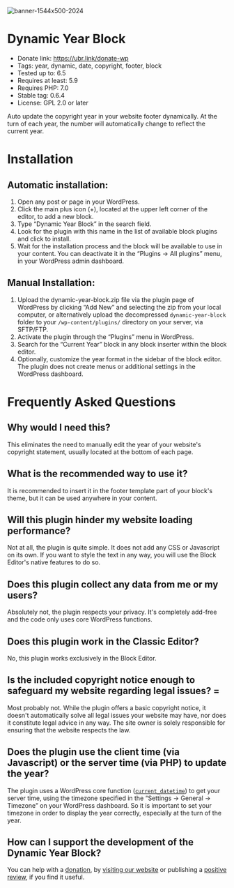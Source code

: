 ![banner-1544x500-2024](https://github.com/EpicoStudio/dynamic-year-block/assets/1451087/617b9b26-e8db-43a4-8237-14b1d28cfa2f)

# Dynamic Year Block

* Donate link: https://ubr.link/donate-wp
* Tags: year, dynamic, date, copyright, footer, block
* Tested up to: 6.5
* Requires at least: 5.9
* Requires PHP: 7.0
* Stable tag: 0.6.4
* License: GPL 2.0 or later

Auto update the copyright year in your website footer dynamically. At the turn of each year, the number will automatically change to reflect the current year.

# Installation

## Automatic installation:
1. Open any post or page in your WordPress.
2. Click the main plus icon (+), located at the upper left corner of the editor, to add a new block.
3. Type “Dynamic Year Block” in the search field.
4. Look for the plugin with this name in the list of available block plugins and click to install.
5. Wait for the installation process and the block will be available to use in your content. You can deactivate it in the “Plugins → All plugins” menu, in your WordPress admin dashboard.

## Manual Installation:
1. Upload the dynamic-year-block.zip file via the plugin page of WordPress by clicking “Add New” and selecting the zip from your local computer, or alternatively upload the decompressed `dynamic-year-block` folder to your `/wp-content/plugins/` directory on your server, via SFTP/FTP.
2. Activate the plugin through the “Plugins” menu in WordPress.
3. Search for the “Current Year” block in any block inserter within the block editor.
4. Optionally, customize the year format in the sidebar of the block editor. The plugin does not create menus or additional settings in the WordPress dashboard.

# Frequently Asked Questions

## Why would I need this?
This eliminates the need to manually edit the year of your website's copyright statement,  usually located at the bottom of each page.

## What is the recommended way to use it?
It is recommended to insert it in the footer template part of your block's theme, but it can be used anywhere in your content.

## Will this plugin hinder my website loading performance?
Not at all, the plugin is quite simple. It does not add any CSS or Javascript on its own. If you want to style the text in any way, you will use the Block Editor's native features to do so.

## Does this plugin collect any data from me or my users?
Absolutely not, the plugin respects your privacy. It's completely add-free and the code only uses core WordPress functions.

## Does this plugin work in the Classic Editor?
No, this plugin works exclusively in the Block Editor.

## Is the included copyright notice enough to safeguard my website regarding legal issues? =
Most probably not. While the plugin offers a basic copyright notice, it doesn't automatically solve all legal issues your website may have, nor does it constitute legal advice in any way. The site owner is solely responsible for ensuring that the website respects the law.

## Does the plugin use the client time (via Javascript) or the server time (via PHP) to update the year?
The plugin uses a WordPress core function ([`current_datetime`](https://developer.wordpress.org/reference/functions/current_datetime/)) to get your server time, using the timezone specified in the “Settings → General → Timezone” on your WordPress dashboard. So it is important to set your timezone in order to display the year correctly, especially at the turn of the year.

## How can I support the development of the Dynamic Year Block?
You can help with a [donation](https://ubr.link/donate-wp), by [visiting our website](https://epico.studio) or publishing a [positive review](https://wordpress.org/support/plugin/dynamic-year-block/reviews/#new-post), if you find it useful.


